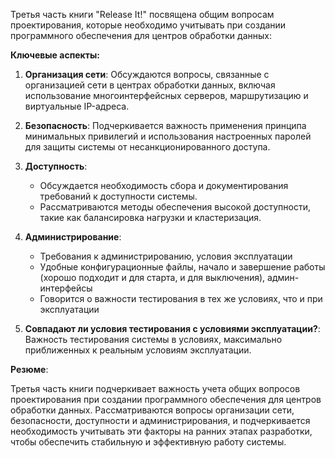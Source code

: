 Третья часть книги "Release It!" посвящена общим вопросам проектирования, которые необходимо учитывать при создании программного обеспечения для центров обработки данных:

**Ключевые аспекты:**

1.  **Организация сети**: Обсуждаются вопросы, связанные с организацией сети в центрах обработки данных, включая использование многоинтерфейсных серверов, маршрутизацию и виртуальные IP-адреса.

2.  **Безопасность**: Подчеркивается важность применения принципа минимальных привилегий и использования настроенных паролей для защиты системы от несанкционированного доступа.

3.  **Доступность**:
    - Обсуждается необходимость сбора и документирования требований к доступности системы.
    - Рассматриваются методы обеспечения высокой доступности, такие как балансировка нагрузки и кластеризация.

4. **Администрирование**:
   * Требования к администрированию, условия эксплуатации
    *  Удобные конфигурационные файлы, начало и завершение работы (хорошо подходит и для старта, и для выключения), админ-интерфейсы
   * Говорится о важности тестирования в тех же условиях, что и при эксплуатации

5.  **Совпадают ли условия тестирования с условиями эксплуатации?**: Важность тестирования системы в условиях, максимально приближенных к реальным условиям эксплуатации.

**Резюме**:

Третья часть книги подчеркивает важность учета общих вопросов проектирования при создании программного обеспечения для центров обработки данных. Рассматриваются вопросы организации сети, безопасности, доступности и администрирования, и подчеркивается необходимость учитывать эти факторы на ранних этапах разработки, чтобы обеспечить стабильную и эффективную работу системы.

